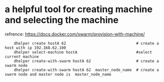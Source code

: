 # a helpful tool for creating machine and selecting the  machine

 refrence: https://docs.docker.com/swarm/provision-with-machine/


        dhelper create hostA 62                               # create a host with ip 192.168.62.100
        dhelper select-machine hostA                          #select current machine
        dhelper create-with-swarm hostA 62                    # create a swarm node
        dhelper create-with-swarm hostA 62  master_node_name  # create a swarm node and master node is  master_node_name


